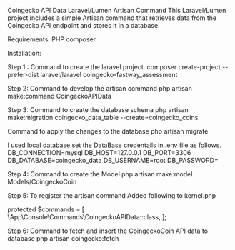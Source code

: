 Coingecko API Data Laravel/Lumen Artisan Command
This Laravel/Lumen project includes a simple Artisan command that retrieves data from the Coingecko API endpoint and stores it in a database.

Requirements:
PHP
composer

Installation:

Step 1 :
Command to create the laravel project.
composer create-project --prefer-dist laravel/laravel coingecko-fastway_assessment

Step 2: 
Command to develop the artisan command
php artisan make:command CoingeckoAPIData

Step 3:
Command to create the database schema
php artisan make:migration coingecko_data_table --create=coingecko_coins

Command to apply the changes to the database
php artisan migrate

I used local database
set the DataBase credentails in .env file as follows.
DB_CONNECTION=mysql
DB_HOST=127.0.0.1
DB_PORT=3306
DB_DATABASE=coingecko_data
DB_USERNAME=root
DB_PASSWORD=

Step 4:
Command to create the Model
php artisan make:model Models/CoingeckoCoin

Step 5:
To register the artisan command
Added following to kernel.php

protected $commands = [
    \App\Console\Commands\CoingeckoAPIData::class,
];

Step 6:
Command to fetch and insert the CoingeckoCoin API data to database
php artisan coingecko:fetch